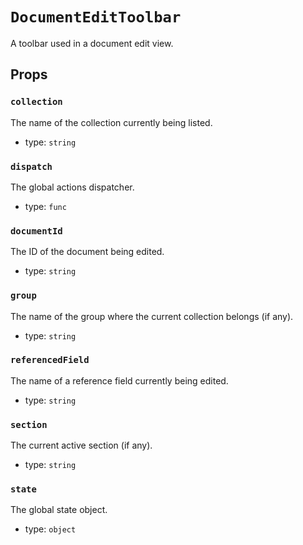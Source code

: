`DocumentEditToolbar`
=====================

A toolbar used in a document edit view.

Props
-----

### `collection`

The name of the collection currently being listed.

- type: `string`


### `dispatch`

The global actions dispatcher.

- type: `func`


### `documentId`

The ID of the document being edited.

- type: `string`


### `group`

The name of the group where the current collection belongs (if any).

- type: `string`


### `referencedField`

The name of a reference field currently being edited.

- type: `string`


### `section`

The current active section (if any).

- type: `string`


### `state`

The global state object.

- type: `object`

